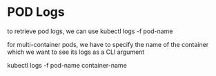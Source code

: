 # POD Logs
to retrieve pod logs, we can use kubectl logs -f pod-name 

for multi-container pods, we have to specify the name of the container which we want to see its logs as a CLI argument

kubectl logs -f pod-name container-name